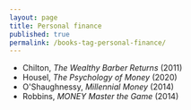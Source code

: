 ```yaml
---
layout: page
title: Personal finance
published: true
permalink: /books-tag-personal-finance/
---
```


* Chilton, _The Wealthy Barber Returns_ (2011) 
* Housel, _The Psychology of Money_ (2020) 
* O'Shaughnessy, _Millennial Money_ (2014) 
* Robbins, _MONEY Master the Game_ (2014) 
